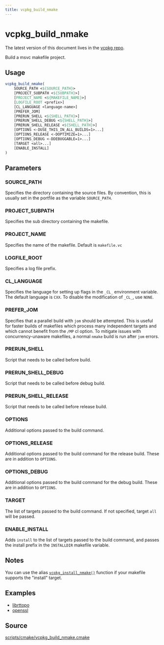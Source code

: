 ```yaml
---
title: vcpkg_build_nmake
---
```


# vcpkg_build_nmake

The latest version of this document lives in the [vcpkg repo](https://github.com/Microsoft/vcpkg/blob/master/docs/maintainers/vcpkg_build_nmake.md).

Build a msvc makefile project.

## Usage
```cmake
vcpkg_build_nmake(
    SOURCE_PATH <${SOURCE_PATH}>
    [PROJECT_SUBPATH <${SUBPATH}>]
    [PROJECT_NAME <${MAKEFILE_NAME}>]
    [LOGFILE_ROOT <prefix>]
    [CL_LANGUAGE <language-name>]
    [PREFER_JOM]
    [PRERUN_SHELL <${SHELL_PATH}>]
    [PRERUN_SHELL_DEBUG <${SHELL_PATH}>]
    [PRERUN_SHELL_RELEASE <${SHELL_PATH}>]
    [OPTIONS <-DUSE_THIS_IN_ALL_BUILDS=1>...]
    [OPTIONS_RELEASE <-DOPTIMIZE=1>...]
    [OPTIONS_DEBUG <-DDEBUGGABLE=1>...]
    [TARGET <all>...]
    [ENABLE_INSTALL]
)
```

## Parameters
### SOURCE_PATH
Specifies the directory containing the source files.
By convention, this is usually set in the portfile as the variable `SOURCE_PATH`.

### PROJECT_SUBPATH
Specifies the sub directory containing the makefile.

### PROJECT_NAME
Specifies the name of the makefile.
Default is `makefile.vc`

### LOGFILE_ROOT
Specifies a log file prefix.

### CL_LANGUAGE
Specifies the language for setting up flags in the `_CL_` environment variable.
The default language is `CXX`.
To disable the modification of `_CL_`, use `NONE`.

### PREFER_JOM
Specifies that a parallel build with `jom` should be attempted.
This is useful for faster builds of makefiles which process many independent targets
and which cannot benefit from the `/MP` cl option.
To mitigate issues with concurrency-unaware makefiles, a normal `nmake` build is run after `jom` errors.

### PRERUN_SHELL
Script that needs to be called before build.

### PRERUN_SHELL_DEBUG
Script that needs to be called before debug build.

### PRERUN_SHELL_RELEASE
Script that needs to be called before release build.

### OPTIONS
Additional options passed to the build command.

### OPTIONS_RELEASE
Additional options passed to the build command for the release build. These are in addition to `OPTIONS`.

### OPTIONS_DEBUG
Additional options passed to the build command for the debug build. These are in addition to `OPTIONS`.

### TARGET
The list of targets passed to the build command.
If not specified, target `all` will be passed.

### ENABLE_INSTALL
Adds `install` to the list of targets passed to the build command,
and passes the install prefix in the `INSTALLDIR` makefile variable.

## Notes
You can use the alias [`vcpkg_install_nmake()`](vcpkg_install_nmake.md) function if your makefile supports the
"install" target.

## Examples

* [librttopo](https://github.com/microsoft/vcpkg/blob/master/ports/librttopo/portfile.cmake)
* [openssl](https://github.com/microsoft/vcpkg/blob/master/ports/openssl/portfile.cmake)

## Source
[scripts/cmake/vcpkg\_build\_nmake.cmake](https://github.com/Microsoft/vcpkg/blob/master/scripts/cmake/vcpkg_build_nmake.cmake)

